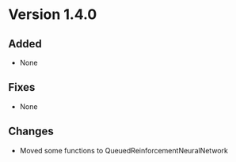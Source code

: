 # Version 1.4.0

## Added

* None

## Fixes

* None

## Changes

* Moved some functions to QueuedReinforcementNeuralNetwork
